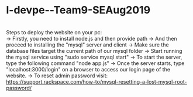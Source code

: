 # l-devpe--Team9-SEAug2019
<br/>Steps to deploy the website on your pc:
<br/>-> Firstly, you need to install node.js and then provide path
-> And then proceed to installing the "mysql" server and client
-> Make sure the database files target the current path of our mysql folder
-> Start running the mysql service using "sudo service mysql start"
-> To start the server, type the following command "node app.js"
-> Once the server starts, type "localhost:3000/login" on a browser to access our login page of the website.
-> To reset admin password visit: https://support.rackspace.com/how-to/mysql-resetting-a-lost-mysql-root-password/

